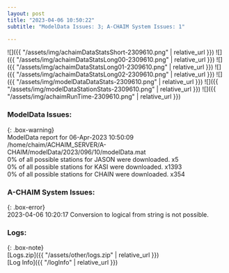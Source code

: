 ```yaml
---
layout: post
title: "2023-04-06 10:50:22"
subtitle: "ModelData Issues: 3; A-CHAIM System Issues: 1"

---
```


![]({{ "/assets/img/achaimDataStatsShort-2309610.png" | relative_url }})
![]({{ "/assets/img/achaimDataStatsLong00-2309610.png" | relative_url }})
![]({{ "/assets/img/achaimDataStatsLong01-2309610.png" | relative_url }})
![]({{ "/assets/img/achaimDataStatsLong02-2309610.png" | relative_url }})
![]({{ "/assets/img/modelDataDataStats-2309610.png" | relative_url }})
![]({{ "/assets/img/modelDataStationStats-2309610.png" | relative_url }})
![]({{ "/assets/img/achaimRunTime-2309610.png" | relative_url }})


### ModelData Issues:  
  
{: .box-warning}  
 ModelData report for 06-Apr-2023 10:50:09   
 /home/chaim/ACHAIM_SERVER/A-CHAIM/modelData/2023/096/10/modelData.mat   
 0% of all possible stations for JASON were downloaded. x5   
 0% of all possible stations for KASI were downloaded. x1393   
 0% of all possible stations for CHAIN were downloaded. x354   
  
### A-CHAIM System Issues:  
  
{: .box-error}  
2023-04-06 10:20:17 Conversion to logical from string is not possible.  

### Logs:  
  
{: .box-note}  
[Logs.zip]({{ "/assets/other/logs.zip" | relative_url }})  
[Log Info]({{ "/logInfo" | relative_url }})  
